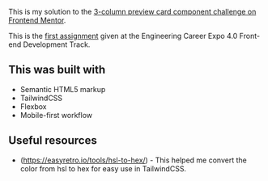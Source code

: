 This is my solution to the [3-column preview card component challenge on Frontend Mentor](https://www.frontendmentor.io/challenges/3column-preview-card-component-pH92eAR2-).  

This is the [first assignment](https://github.com/Jumai26/ECX-Frontend) given at the Engineering Career Expo 4.0 Front-end Development Track. 


## This was built with

- Semantic HTML5 markup
- TailwindCSS
- Flexbox
- Mobile-first workflow


## Useful resources

- (https://easyretro.io/tools/hsl-to-hex/) - This helped me convert the color from hsl to hex for easy use in TailwindCSS.


